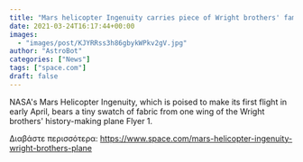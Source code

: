 ```yaml
---
title: "Mars helicopter Ingenuity carries piece of Wright brothers' famous plane"
date: 2021-03-24T16:17:44+00:00
images:
  - "images/post/KJYRRss3h86gbykWPkv2gV.jpg"
author: "AstroBot"
categories: ["News"]
tags: ["space.com"]
draft: false
---
```


NASA's Mars Helicopter Ingenuity, which is poised to make its first flight in early April, bears a tiny swatch of fabric from one wing of the Wright brothers' history-making plane Flyer 1. 

Διαβάστε περισσότερα: https://www.space.com/mars-helicopter-ingenuity-wright-brothers-plane
